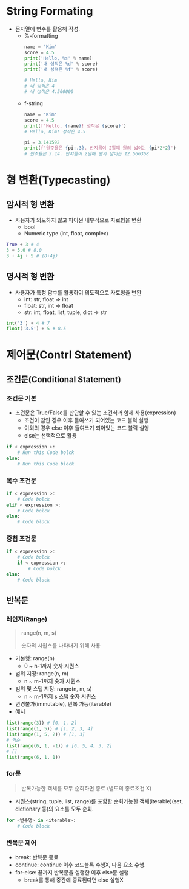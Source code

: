 # String Formating
- 문자열에 변수를 활용해 작성.
    - %-formatting
        ```python
        name = 'Kim'
        score = 4.5
        print('Hello, %s' % name)
        print('내 성적은 %d' % score)
        print('내 성적은 %f' % score)

        # Hello, Kim
        # 내 성적은 4
        # 내 성적은 4.500000
        ```
    - f-string
        ```python
        name = 'Kim'
        score = 4.5
        print(f'Hello, {name}! 성적은 {score}')
        # Hello, Kim! 성적은 4.5

        pi = 3.141592
        print(f'원주율은 {pi:.3}. 반지름이 2일때 원의 넓이는 {pi*2*2}')
        # 원주율은 3.14. 반지름이 2일때 원의 넓이는 12.566368
        ```
# 형 변환(Typecasting)
## 암시적 형 변환
- 사용자가 의도하지 않고 파이썬 내부적으로 자료형을 변환
    - bool
    - Numeric type (int, float, complex)
```python
True + 3 # 4
3 + 5.0 # 8.0
3 + 4j + 5 # (8+4j)
```
## 명시적 형 변환
- 사용자가 특정 함수를 활용하여 의도적으로 자료형을 변환
    - int: str, float => int
    - float: str, int => float
    - str: int, float, list, tuple, dict => str
```python
int('3') + 4 # 7
float('3.5') + 5 # 8.5
```
# 제어문(Contrl Statement)
## 조건문(Conditional Statement)
### 조건문 기본
- 조건문은 True/False를 판단할 수 있는 조건식과 함께 사용(expression)
    - 조건이 참인 경우 이후 들여쓰기 되어있는 코드 블럭 실행
    - 이외의 경우 else 이후 들여쓰기 되어있는 코드 블럭 실행
    - else는 선택적으로 활용
```python
if < expression >:
    # Run this Code bolck
else:
    # Run this Code block
 ```

### 복수 조건문
```python
if < expression >:
    # Code bolck
elif < expression >:
    # Code bolck
else:
    # Code block
```

### 중첩 조건문
```python
if < expression >:
    # Code bolck
    if < expression >:
        # Code bolck
else:
    # Code block
```

## 반복문
### 레인지(Range)
> range(n, m, s)
> 
> 숫자의 시퀀스를 나타내기 위해 사용
- 기본형: range(n)
    - 0 ~ n-1까지 숫자 시퀀스
- 범위 지정: range(n, m)
    - n ~ m-1까지 숫자 시퀀스
- 범위 및 스탭 지정: range(n, m, s)
    - n ~ m-1까지 s 스탭 숫자 시퀀스
- 변경불가(immutable), 반복 가능(iterable)
- 예시
```python
list(range(3)) # [0, 1, 2]
list(range(1, 5)) # [1, 2, 3, 4]
list(range(1, 5, 2)) # [1, 3]
# 역순
list(range(6, 1, -1)) # [6, 5, 4, 3, 2]
# []
list(range(6, 1, 1))
```
### for문
> 반복가능한 객체를 모두 순회하면 종료 (별도의 종료조건 X)
- 시퀀스(string, tuple, list, range)를 포함한 순회가능한 객체(iterable)(set, dictionary 등)의 요소를 모두 순회.
```python
for <변수명> in <iterable>:
    # Code block
```

### 반복문 제어
- break: 반복문 종료
- continue: continue 이후 코드블록 수행X, 다음 요소 수행.
- for-else: 끝까지 반복문을 실행한 이후 else문 실행
    - break를 통해 중간에 종료된다면 else 실행X
